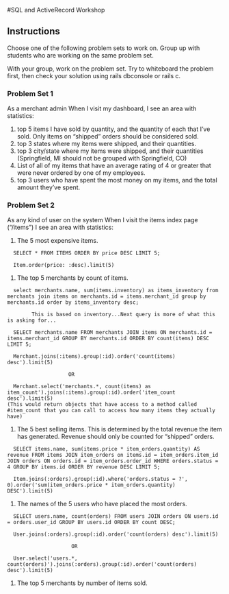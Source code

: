 #SQL and ActiveRecord Workshop

## Instructions

Choose one of the following problem sets to work on. Group up with students who are working on the same problem set.

With your group, work on the problem set. Try to whiteboard the problem first, then check your solution using rails dbconsole or rails c.

### Problem Set 1
As a merchant admin When I visit my dashboard, I see an area with statistics:

1. top 5 items I have sold by quantity, and the quantity of each that I’ve sold. Only items on “shipped” orders should be considered sold.
1. top 3 states where my items were shipped, and their quantities.
1. top 3 city/state where my items were shipped, and their quantities (Springfield, MI should not be grouped with Springfield, CO)
1. List of all of my items that have an average rating of 4 or greater that were never ordered by one of my employees.
1. top 3 users who have spent the most money on my items, and the total amount they’ve spent.

### Problem Set 2
As any kind of user on the system When I visit the items index page (“/items”) I see an area with statistics:

1. The 5 most expensive items.
```
  SELECT * FROM ITEMS ORDER BY price DESC LIMIT 5;

  Item.order(price: :desc).limit(5)
```
1. The top 5 merchants by count of items.
```
  select merchants.name, sum(items.inventory) as items_inventory from merchants join items on merchants.id = items.merchant_id group by merchants.id order by items_inventory desc;

        This is based on inventory...Next query is more of what this is asking for...

  SELECT merchants.name FROM merchants JOIN items ON merchants.id = items.merchant_id GROUP BY merchants.id ORDER BY count(items) DESC LIMIT 5;

  Merchant.joins(:items).group(:id).order('count(items) desc').limit(5)

                    OR

  Merchant.select('merchants.*, count(items) as item_count').joins(:items).group(:id).order('item_count desc').limit(5)
(This would return objects that have access to a method called #item_count that you can call to access how many items they actually have)
```
1. The 5 best selling items. This is determined by the total revenue the item has generated. Revenue should only be counted for “shipped” orders.
```
  SELECT items.name, sum(items.price * item_orders.quantity) AS revenue FROM items JOIN item_orders on items.id = item_orders.item_id JOIN orders ON orders.id = item_orders.order_id WHERE orders.status = 4 GROUP BY items.id ORDER BY revenue DESC LIMIT 5;
  
  Item.joins(:orders).group(:id).where('orders.status = ?', 0).order('sum(item_orders.price * item_orders.quantity) DESC').limit(5)
```
1. The names of the 5 users who have placed the most orders.
```
  SELECT users.name, count(orders) FROM users JOIN orders ON users.id = orders.user_id GROUP BY users.id ORDER BY count DESC;

  User.joins(:orders).group(:id).order('count(orders) desc').limit(5)

                     OR

  User.select('users.*, count(orders)').joins(:orders).group(:id).order('count(orders) desc').limit(5)
```
1. The top 5 merchants by number of items sold.
